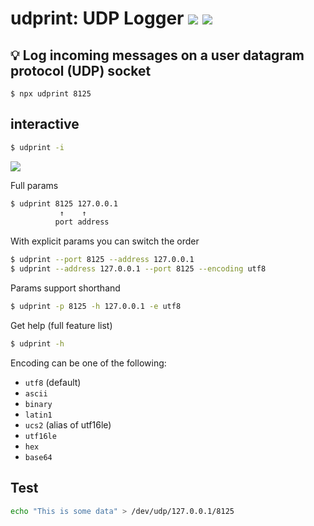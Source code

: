 # udprint: UDP Logger [![](https://img.shields.io/npm/v/udprint.svg?style=flat-square)](https://www.npmjs.com/package/udprint) ![](https://img.shields.io/github/workflow/status/omrilotan/udprint/Publish?style=flat-square)
## 💡 Log incoming messages on a user datagram protocol (UDP) socket

```
$ npx udprint 8125
```

## interactive
```bash
$ udprint -i
```

![](https://user-images.githubusercontent.com/516342/75452841-9f7f7000-597b-11ea-8c7f-f54c49a81265.gif)

Full params
```bash
$ udprint 8125 127.0.0.1
           ↑    ↑
          port address
```

With explicit params you can switch the order
```bash
$ udprint --port 8125 --address 127.0.0.1
$ udprint --address 127.0.0.1 --port 8125 --encoding utf8
```

Params support shorthand
```bash
$ udprint -p 8125 -h 127.0.0.1 -e utf8
```

Get help (full feature list)
```bash
$ udprint -h
```

Encoding can be one of the following:
- `utf8` (default)
- `ascii`
- `binary`
- `latin1`
- `ucs2` (alias of utf16le)
- `utf16le`
- `hex`
- `base64`

## Test
```bash
echo "This is some data" > /dev/udp/127.0.0.1/8125
```

